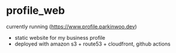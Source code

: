 # profile_web

currently running
(https://www.profile.parkinwoo.dev)

- static website for my business profile
- deployed with amazon s3 + route53 + cloudfront, github actions
